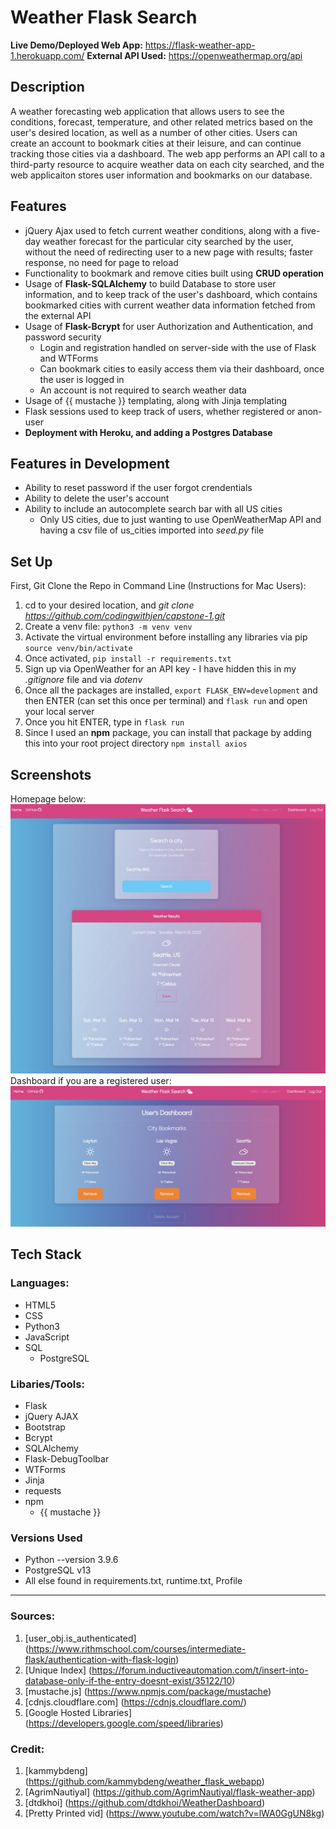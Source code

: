 #  Weather Flask Search

**Live Demo/Deployed Web App:** <https://flask-weather-app-1.herokuapp.com/>
**External API Used:** <https://openweathermap.org/api>

## Description
A weather forecasting web application that allows users to see the conditions, forecast, temperature, and other related metrics based on the user's desired location, as well as a number of other cities. Users can create an account to bookmark cities at their leisure, and can continue tracking those cities via a dashboard. The web app performs an API call to a third-party resource to acquire weather data on each city searched, and the web applicaiton stores user information and bookmarks on our database.

## Features
- jQuery Ajax used to fetch current weather conditions, along with a five-day weather forecast for the particular city searched by the user, without the need of redirecting user to a new page with results; faster response, no need for page to reload
- Functionality to bookmark and remove cities built using **CRUD operation**
- Usage of **Flask-SQLAlchemy** to build Database to store user information, and to keep track of the user's dashboard, which contains bookmarked cities with current weather data information fetched from the external API
- Usage of **Flask-Bcrypt** for user Authorization and Authentication, and password security
    - Login and registration handled on server-side with the use of Flask and WTForms
    - Can bookmark cities to easily access them via their dashboard, once the user is logged in
    - An account is not required to search weather data
- Usage of {{ mustache }} templating, along with Jinja templating
- Flask sessions used to keep track of users, whether registered or anon-user
- **Deployment with Heroku, and adding a Postgres Database**


## Features in Development
- Ability to reset password if the user forgot crendentials
- Ability to delete the user's account
- Ability to include an autocomplete search bar with all US cities
    - Only US cities, due to just wanting to use OpenWeatherMap API and having a csv file of us_cities imported into *seed.py* file


## Set Up
First, Git Clone the Repo in Command Line (Instructions for Mac Users):
1. cd to your desired location, and *git clone https://github.com/codingwithjen/capstone-1.git*
2. Create a venv file: `python3 -m venv venv`
3. Activate the virtual environment before installing any libraries via pip `source venv/bin/activate`
4. Once activated, `pip install -r requirements.txt`
5. Sign up via OpenWeather for an API key - I have hidden this in my *.gitignore* file and via *dotenv*
6. Once all the packages are installed, `export FLASK_ENV=development` and then ENTER (can set this once per terminal) and `flask run` and open your local server
7. Once you hit ENTER, type in `flask run`
8. Since I used an **npm** package, you can install that package by adding this into your root project directory `npm install axios`


## Screenshots
Homepage below:
![Homepage of Weather Flask Search](/static/img/Homepage.png "Homepage of Weather Flask Search")
Dashboard if you are a registered user:
![Dashboard of Weather Flask Serach](/static/img/Dashboard.png "Dashboard of Weather Flask Search")

## Tech Stack

### Languages:
- HTML5
- CSS
- Python3
- JavaScript
- SQL
    - PostgreSQL

### Libaries/Tools:
- Flask
- jQuery AJAX
- Bootstrap
- Bcrypt
- SQLAlchemy
- Flask-DebugToolbar
- WTForms
- Jinja
- requests
- npm
    - {{ mustache }}

### Versions Used
- Python --version 3.9.6
- PostgreSQL v13
- All else found in requirements.txt, runtime.txt, Profile
---
### Sources:

1. [user_obj.is_authenticated] (https://www.rithmschool.com/courses/intermediate-flask/authentication-with-flask-login)<br>
2. [Unique Index] (https://forum.inductiveautomation.com/t/insert-into-database-only-if-the-entry-doesnt-exist/35122/10)<br>
3. [mustache.js] (https://www.npmjs.com/package/mustache)
4. [cdnjs.cloudflare.com] (https://cdnjs.cloudflare.com/)
5. [Google Hosted Libraries] (https://developers.google.com/speed/libraries)

### Credit:
1. [kammybdeng] (https://github.com/kammybdeng/weather_flask_webapp)
2. [AgrimNautiyal] (https://github.com/AgrimNautiyal/flask-weather-app)
3. [dtdkhoi] (https://github.com/dtdkhoi/WeatherDashboard)
4. [Pretty Printed vid] (https://www.youtube.com/watch?v=lWA0GgUN8kg)
